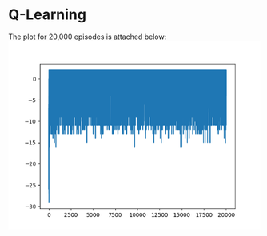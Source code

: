 # Q-Learning
The plot for 20,000 episodes is attached below:
![Plot](https://github.com/AbhiramDodda/Q-Learning/blob/main/q_learning_rewards_plot.png)
